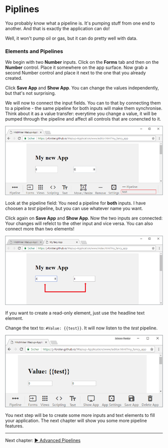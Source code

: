 # Piplines

You probably know what a pipeline is. It's pumping stuff from one end to another. And that is exactly the application can do!

Well, it won't pump oil or gas, but it can do pretty well with data.

### Elements and Pipelines

We begin with two **Number** inputs. Click on the **Forms** tab and then on the **Number** control. Place it somewhere on the app surface.
Now grab a second Number control and place it next to the one that you already created.

Click **Save App** and **Show App**. You can change the values independently, but that's not surprising.

We will now to connect the input fields. You can to that by connecting them to a pipeline - the same pipeline for both inputs will make them synchronise.
Think about it as a value transfer: everytime you change a value, it will be pumped through the pipeline and affect all controls that are conencted to it.

![Pipeline Editor](img/pipeline_editor.png)

Look at the pipeline field: You need a pipeline for **both** inputs. I have choosen a *test* pipeline, but you can use whatever name you want.

Click again on **Save App** and **Show App**. Now the two inputs are connected: Your changes will refelct to the other input and vice versa.
You can also connect more than two elements!

![Pipeline Editor](img/pipeline_app.png)

If you want to create a read-only element, just use the headline text element.

Change the text to: `#Value: {{test}}`. It will now listen to the *test* pipeline.

![Pipeline Text](img/pipeline_text.png)

You next step will be to create some more inputs and text elements to fill your application. The next chapter will show you some more pipeline features.

---------------------------------

Next chapter: [▶ Advanced Pipelines](pipeline_advanced.md)